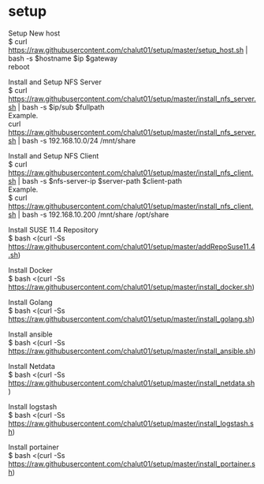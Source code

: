 # setup
Setup New host <br>
$ curl https://raw.githubusercontent.com/chalut01/setup/master/setup_host.sh | bash -s $hostname $ip $gateway <br>
reboot

Install and Setup NFS Server <br>
$ curl https://raw.githubusercontent.com/chalut01/setup/master/install_nfs_server.sh | bash -s $ip/sub $fullpath <br>
Example. <br>
curl https://raw.githubusercontent.com/chalut01/setup/master/install_nfs_server.sh | bash -s 192.168.10.0/24 /mnt/share <br>

Install and Setup NFS Client <br>
$ curl https://raw.githubusercontent.com/chalut01/setup/master/install_nfs_client.sh | bash -s $nfs-server-ip $server-path $client-path <br>
Example. <br>
$ curl https://raw.githubusercontent.com/chalut01/setup/master/install_nfs_client.sh | bash -s 192.168.10.200 /mnt/share /opt/share

Install SUSE 11.4 Repository <br>
$ bash <(curl -Ss https://raw.githubusercontent.com/chalut01/setup/master/addRepoSuse11.4.sh)<br>

Install Docker <br>
$ bash <(curl -Ss https://raw.githubusercontent.com/chalut01/setup/master/install_docker.sh)<br>

Install Golang <br>
$ bash <(curl -Ss https://raw.githubusercontent.com/chalut01/setup/master/install_golang.sh)<br>

Install ansible <br>
$ bash <(curl -Ss https://raw.githubusercontent.com/chalut01/setup/master/install_ansible.sh)<br>

Install Netdata <br>
$ bash <(curl -Ss https://raw.githubusercontent.com/chalut01/setup/master/install_netdata.sh) <br>

Install logstash <br>
$ bash <(curl -Ss https://raw.githubusercontent.com/chalut01/setup/master/install_logstash.sh)

Install portainer <br>
$ bash <(curl -Ss https://raw.githubusercontent.com/chalut01/setup/master/install_portainer.sh)
